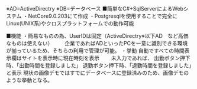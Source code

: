 ※AD=ActiveDirectry
※DB=データベース
■簡単なC#+SqlServerによるWebシステム
・NetCore9.0.203にて作成
・Postgresqlを使用することで完全にLinux(UNIX系)やクロスプラットフォームでの動作可能

■機能
・簡易なものの為、UserIDは固定（ActiveDirectry※以下AD　など高価なものは使えない）
　　企業であればADといったPCを一意に識別できる環境が揃っているため、そちらの利用で管理が可能。
・挙動
   自動ですべての時間表示欄はサイトを表示時に現在時刻を表示
　　未入力であれば、
   出勤ボタン押下時、「出勤時間を登録しました」
   退勤ボタン押下時、「退勤時間を登録しました」と表示
   現状の画像デモではすでにデータベースに登録済みのため、画像デモのような挙動となる。
